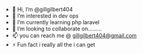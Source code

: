 - 👋 Hi, I’m @gillgilbert404
- 👀 I’m interested in dev ops 
- 🌱 I’m currently learning php laravel
- 💞️ I’m looking to collaborate on.........
- 📫 you can reach me @ gillgilbert404@gmail.com
- ⚡ Fun fact i really all the i can get 

<!---
gillgilbert404/gillgilbert404 is a ✨ special ✨ repository because its `README.md` (this file) appears on your GitHub profile.
You can click the Preview link to take a look at your changes.
--->
